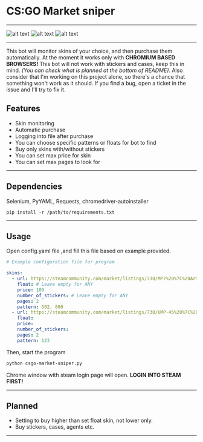 # CS:GO Market sniper
***
![alt text](https://img.shields.io/github/last-commit/sotolko/csgo-market-sniper?style=for-the-badge) ![alt text](https://img.shields.io/github/commit-activity/m/sotolko/csgo-market-sniper?style=for-the-badge) ![alt text](https://img.shields.io/github/languages/top/sotolko/csgo-market-sniper?style=for-the-badge)
***
This bot will monitor skins of your choice, and then purchase them automatically.
At the moment it works only with **CHROMIUM BASED BROWSERS!**
This bot will not work with stickers and cases, keep this in mind. *(You can check what is planned at the bottom of README)*. Also consider that I'm working on this project alone, so there's a chance that something won't work as it should. If you find a bug, open a ticket in the issue and I'll try to fix it.

## Features

- Skin monitoring
- Automatic purchase
- Logging into file after purchase
- You can choose specific patterns or floats for bot to find
- Buy only skins with/without stickers
- You can set max price for skin
- You can set max pages to look for
***
## Dependencies

Selenium, PyYAML, Requests, chromedriver-autoinstaller

```
pip install -r /path/to/requirements.txt
```
***
## Usage
Open config.yaml file ,and fill this file based on example provided.

```yaml
# Example configuration file for program

skins:
  - url: https://steamcommunity.com/market/listings/730/MP7%20%7C%20Army%20Recon%20%28Field-Tested%29
    float: # Leave empty for ANY
    price: 100 
    number_of_stickers: # Leave empty for ANY
    pages: 2
    pattern: 502, 800
  - url: https://steamcommunity.com/market/listings/730/UMP-45%20%7C%20Urban%20DDPAT%20%28Factory%20New%29
    float: 
    price: 
    number_of_stickers:
    pages: 2
    pattern: 123
```

Then, start the program
```bash
python csgo-market-sniper.py
```
Chrome window with steam login page will open. **LOGIN INTO STEAM FIRST!**
***
## Planned

- Setting to buy higher than set float skin, not lower only.
- Buy stickers, cases, agents etc.
***

